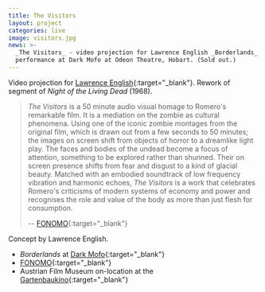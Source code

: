 ```yaml
---
title: The Visitors
layout: project
categories: live
image: visitors.jpg
news: >-
  _The Visitors_ - video projection for Lawrence English _Borderlands_
  performance at Dark Mofo at Odeon Theatre, Hobart. (Sold out.)
---
```


Video projection for [Lawrence English][lpe]{:target="_blank"}. Rework of
segment of _Night of the Living Dead_ (1968).

> _The Visitors_ is a 50 minute audio visual homage to Romero's remarkable film.
> It is a mediation on the zombie as cultural phenomena. Using one of the iconic
> zombie montages from the original film, which is drawn out from a few seconds
> to 50 minutes; the images on screen shift from objects of horror to a
> dreamlike light play. The faces and bodies of the undead become a focus of
> attention, something to be explored rather than shunned. Their on screen
> presence shifts from fear and disgust to a kind of glacial beauty. Matched
> with an embodied soundtrack of low frequency vibration and harmonic echoes,
> _The Visitors_ is a work that celebrates Romero's criticisms of modern systems
> of economy and power and recognises the role and value of the body as more
> than just flesh for consumption.
>
> -- [FONOMO]{:target="_blank"}

Concept by Lawrence English.

- _Borderlands_ at [Dark Mofo]{:target="_blank"}
- [FONOMO]{:target="_blank"}
- Austrian Film Museum on-location at the [Gartenbaukino]{:target="_blank"}

[dark mofo]: https://darkmofo.net.au/schedule/borderlands/
[lpe]: http://www.lawrenceenglish.com/
[fonomo]: http://www.wetmusic.pl/fonomo-info-ver.php?idg=1&idm=3&id=522&year=2017
[gartenbaukino]: https://www.gartenbaukino.at/programdetail/program/a-tribute-to-george-a-romero.html
